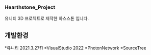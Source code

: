 ### Hearthstone_Project
유니티 3D 프로젝트로 제작한 하스스톤 입니다.

## 개발환경
*유니티 2021.3.27f1
*VisualStudio 2022
*PhotonNetwork
*SourceTree





